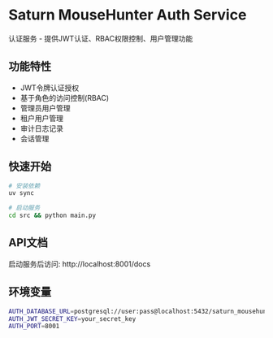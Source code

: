 # Saturn MouseHunter Auth Service

认证服务 - 提供JWT认证、RBAC权限控制、用户管理功能

## 功能特性

- JWT令牌认证授权
- 基于角色的访问控制(RBAC)
- 管理员用户管理
- 租户用户管理
- 审计日志记录
- 会话管理

## 快速开始

```bash
# 安装依赖
uv sync

# 启动服务
cd src && python main.py
```

## API文档

启动服务后访问: http://localhost:8001/docs

## 环境变量

```bash
AUTH_DATABASE_URL=postgresql://user:pass@localhost:5432/saturn_mousehunter
AUTH_JWT_SECRET_KEY=your_secret_key
AUTH_PORT=8001
```